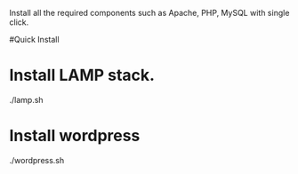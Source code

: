 Install all the required components such as Apache, PHP, MySQL with single click.

#Quick Install

# Install LAMP stack.
./lamp.sh

# Install wordpress
./wordpress.sh
